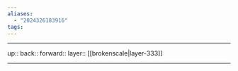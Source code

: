 ```yaml
---
aliases:
  - "2024326183916"
tags:
---
```




***

up:: 
back:: 
forward:: 
layer:: [[brokenscale|layer-333]]

***
